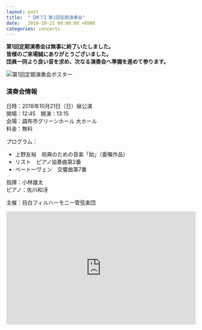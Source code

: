 ```yaml
---
layout: post
title:  "【終了】第1回定期演奏会"
date:   2018-10-21 00:00:00 +0900
categories: concerts
---
```


**第1回定期演奏会は無事に終了いたしました。<br>皆様のご来場誠にありがとうございました。<br>団員一同より良い音を求め、次なる演奏会へ準備を進めて参ります。**

![第1回定期演奏会ポスター](/www-minima/assets/images/2018-10-21-1st-concert-flyer.jpg)

### 演奏会情報
日時：2018年10月21日（日）昼公演<br>
開場：12:45　開演：13:15<br>
会場：調布市グリーンホール 大ホール<br>
料金：無料

プログラム：
* 上野友裕　祝典のための音楽「始」（委嘱作品）
* リスト　ピアノ協奏曲第2番
* ベートーヴェン　交響曲第7番

指揮：小林雄太<br>
ピアノ：佐川和冴<br>

主催：目白フィルハーモニー管弦楽団<br>

<iframe src="https://www.google.com/maps/embed?pb=!1m18!1m12!1m3!1d3242.0398146475445!2d139.5401959796861!3d35.651390680298235!2m3!1f0!2f0!3f0!3m2!1i1024!2i768!4f13.1!3m3!1m2!1s0x6018f01351cfc9a3%3A0x440732c9ef43788!2sChofu%20City%20Green%20Hall!5e0!3m2!1sen!2sjp!4v1570375994542!5m2!1sen!2sjp" width="100%" height="300" frameborder="0" style="border:0;" allowfullscreen=""></iframe>

